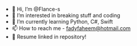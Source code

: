 - 👋 Hi, I’m @Flance-s
- 👀 I’m interested in breaking stuff and coding
- 🌱 I’m currently learning Python, C#, Swift
- 📫 How to reach me - fadyfaheem@hotmail.com
- 📝 Resume linked in repository!
<!---
Flance-s/Flance-s is a ✨ special ✨ repository because its `README.md` (this file) appears on your GitHub profile.
You can click the Preview link to take a look at your changes.
--->
